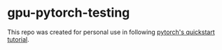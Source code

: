 # gpu-pytorch-testing
This repo was created for personal use in following [pytorch's quickstart tutorial](https://pytorch.org/tutorials/beginner/basics/quickstart_tutorial.html).

